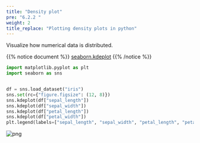 ```yaml
---
title: "Density plot"
pre: "6.2.2 "
weight: 2
title_replace: "Plotting density plots in python"
---
```


Visualize how numerical data is distributed.

{{% notice document %}}
[seaborn.kdeplot](https://seaborn.pydata.org/generated/seaborn.kdeplot.html)
{{% /notice %}}

```python
import matplotlib.pyplot as plt
import seaborn as sns


df = sns.load_dataset("iris")
sns.set(rc={"figure.figsize": (12, 8)})
sns.kdeplot(df["sepal_length"])
sns.kdeplot(df["sepal_width"])
sns.kdeplot(df["petal_length"])
sns.kdeplot(df["petal_width"])
plt.legend(labels=["sepal_length", "sepal_width", "petal_length", "petal_width"])
```



    
![png](/images/visualize/distribution/densityplot_files/densityplot_1_1.png)
    

